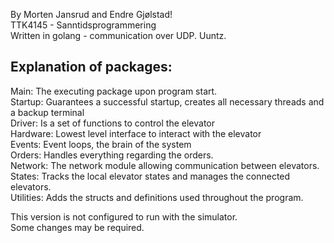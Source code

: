 By Morten Jansrud and Endre Gjølstad!  
TTK4145 - Sanntidsprogrammering  
Written in golang - communication over UDP. 
Uuntz.

Explanation of packages:
-----------------------

Main: The executing package upon program start.  
Startup: Guarantees a successful startup, creates all necessary threads and a backup terminal  
Driver: Is a set of functions to control the elevator  
Hardware: Lowest level interface to interact with the elevator  
Events: Event loops, the brain of the system  
Orders: Handles everything regarding the orders.  
Network: The network module allowing communication between elevators.  
States: Tracks the local elevator states and manages the connected elevators.  
Utilities: Adds the structs and definitions used throughout the program.  

This version is not configured to run with the simulator.  
Some changes may be required.
